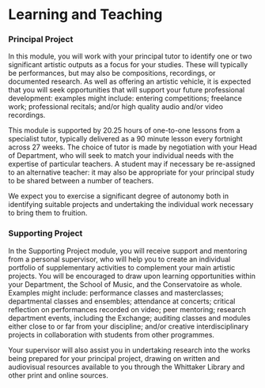 # Learning and Teaching
### Principal Project

In this module, you will work with your principal tutor to identify one or two significant artistic outputs as a focus for your studies. These will typically be performances, but may also be compositions, recordings, or documented research. As well as offering an artistic vehicle, it is expected that you will seek opportunities that will support your future professional development: examples might include: entering competitions; freelance work; professional recitals; and/or high quality audio and/or video recordings.

This module is supported by 20.25 hours of one-to-one lessons from a specialist tutor, typically delivered as a 90 minute lesson every fortnight across 27 weeks. The choice of tutor is made by negotiation with your Head of Department, who will seek to match your individual needs with the expertise of particular teachers. A student may if necessary be re-assigned to an alternative teacher: it may also be appropriate for your principal study to be shared between a number of teachers.

We expect you to exercise a significant degree of autonomy both in identifying suitable projects and undertaking the individual work necessary to bring them to fruition.

### Supporting Project

In the Supporting Project module, you will receive support and mentoring from a personal supervisor, who will help you to create an individual portfolio of supplementary activities to complement your main artistic projects. You will be encouraged to draw upon learning opportunities within your Department, the School of Music, and the Conservatoire as whole. Examples might include: performance classes and masterclasses; departmental classes and ensembles; attendance at concerts; critical reflection on performances recorded on video; peer mentoring; research department events, including the Exchange; auditing classes and modules either close to or far from your discipline; and/or creative interdisciplinary projects in collaboration with students from other programmes.

Your supervisor will also assist you in undertaking research into the works being prepared for your principal project, drawing on written and audiovisual resources available to you through the Whittaker Library and other print and online sources.